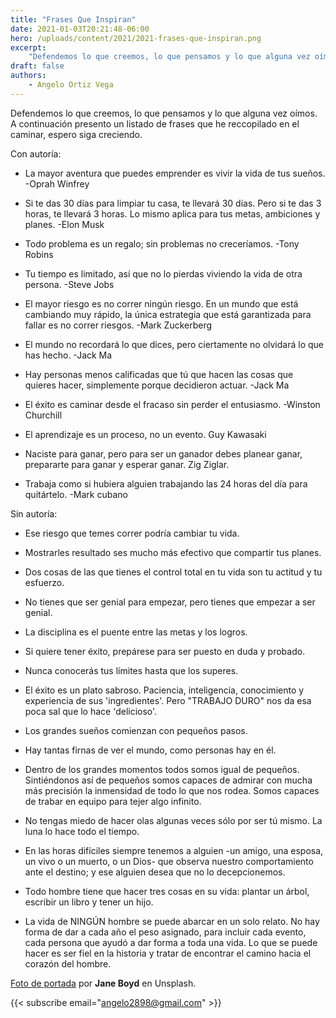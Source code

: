 ```yaml
---
title: "Frases Que Inspiran"
date: 2021-01-03T20:21:48-06:00
hero: /uploads/content/2021/2021-frases-que-inspiran.png
excerpt:  
    "Defendemos lo que creemos, lo que pensamos y lo que alguna vez oímos. A continuación presento un listado de frases que he reccopilado en el caminar, espero siga creciendo."
draft: false
authors:
    - Angelo Ortiz Vega
---
```


Defendemos lo que creemos, lo que pensamos y lo que alguna vez oímos. A continuación presento un listado de frases que he reccopilado en el caminar, espero siga creciendo.

Con autoría: 

* La mayor aventura que puedes emprender es vivir la vida de tus sueños. -Oprah Winfrey

* Si te das 30 días para limpiar tu casa, te llevará 30 días. Pero si te das 3 horas, te llevará 3 horas. Lo mismo aplica para tus metas, ambiciones y planes. -Elon Musk

* Todo problema es un regalo; sin problemas no creceríamos. -Tony Robins

* Tu tiempo es limitado, así que no lo pierdas viviendo la vida de otra persona. -Steve Jobs

* El mayor riesgo es no correr ningún riesgo. En un mundo que está cambiando muy rápido, la única estrategia que está garantizada para fallar es no correr riesgos. -Mark Zuckerberg

* El mundo no recordará lo que dices, pero ciertamente no olvidará lo que has hecho. -Jack Ma

* Hay personas menos calificadas que tú que hacen las cosas que quieres hacer, simplemente porque decidieron actuar. -Jack Ma

* El éxito es caminar desde el fracaso sin perder el entusiasmo. -Winston Churchill

* El aprendizaje es un proceso, no un evento. Guy Kawasaki

* Naciste para ganar, pero para ser un ganador debes planear ganar, prepararte para ganar y esperar ganar. Zig Ziglar.

* Trabaja como si hubiera alguien trabajando las 24 horas del día para quitártelo. -Mark cubano


Sin autoría:

* Ese riesgo que temes correr podría cambiar tu vida.

* Mostrarles resultado ses mucho más efectivo que compartir tus planes.

* Dos cosas de las que tienes el control total en tu vida son tu actitud y tu esfuerzo.

* No tienes que ser genial para empezar, pero tienes que empezar a ser genial.

* La disciplina es el puente entre las metas y los logros.

* Si quiere tener éxito, prepárese para ser puesto en duda y probado.

* Nunca conocerás tus límites hasta que los superes.

* El éxito es un plato sabroso. Paciencia, inteligencia, conocimiento y experiencia de sus 'ingredientes'. Pero "TRABAJO DURO" nos da esa poca sal que lo hace 'delicioso'.

* Los grandes sueños comienzan con pequeños pasos.

* Hay tantas firnas de ver el mundo, como personas hay en él.

* Dentro de los grandes momentos todos somos igual de pequeños. Sintiéndonos así de pequeños somos capaces de admirar con mucha más precisión la inmensidad de todo lo que nos rodea. Somos capaces de trabar en equipo para tejer algo infinito.

* No tengas miedo de hacer olas algunas veces sólo por ser tú mismo. La luna lo hace todo el tiempo.

* En las horas difíciles siempre tenemos a alguien -un amigo, una esposa, un vivo o un muerto, o un Dios- que observa nuestro comportamiento ante el destino; y ese alguien desea que no lo decepcionemos.

* Todo hombre tiene que hacer tres cosas en su vida: plantar un árbol, escribir un libro y tener un hijo.

* La vida de NINGÚN hombre se puede abarcar en un solo relato. No hay forma de dar a cada año el peso asignado, para incluir cada evento, cada persona que ayudó a dar forma a toda una vida. Lo que se puede hacer es ser fiel en la historia y tratar de encontrar el camino hacia el corazón del hombre.


[Foto de portada](https://unsplash.com/photos/9yPpOvpvSj4) por **Jane Boyd** en Unsplash.


{{< subscribe email="angelo2898@gmail.com" >}}